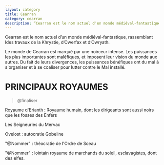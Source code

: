 ```yaml
---
layout: category
title: Cearran
category: cearran
description: “Cearran est le nom actuel d’un monde médiéval-fantastique, rassemblant ldes travaux de la Khrystie, d’Owerfax et d’Owryath.”
---
```

Cearran est le nom actuel d’un monde médiéval-fantastique, rassemblant ldes travaux de la Khrystie, d’Owerfax et d’Owryath.

Le monde de Cearran est marqué par une noirceur intense. Les puissances les plus importantes sont maléfiques, et imposent leur vision du monde aux autres. Du fait de leurs divergences, les puissances bénéfiques ont du mal à s'organiser et à se coaliser pour lutter contre le Mal installé.

# PRINCIPAUX ROYAUMES

> @finaliser

Royaume d'Erianth : Royaume humain, dont les dirigeants sont aussi noirs que les fosses des Enfers

Les Seigneuries du Mervac 

Ovelost : autocratie Gobeline

"@Nommer" : théocratie de l'Ordre de Sceau

"@Nommer" : lointain royaume de marchands du soleil, esclavagistes, dont des elfes.